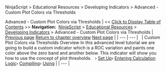 ﻿
NinjaScript \> Educational Resources \> Developing Indicators \> Advanced \- Custom Plot Colors via Thresholds

Advanced \- Custom Plot Colors via Thresholds
| \<\< [Click to Display Table of Contents](advanced_-_custom_plot_colors_.md) \>\> **Navigation:**     [NinjaScript](ninjascript-1.md) \> [Educational Resources](educational_resources-1.md) \> [Developing Indicators](developing_indicators-1.md) \> Advanced \- Custom Plot Colors via Thresholds | [Previous page](using6-1.md) [Return to chapter overview](developing_indicators-1.md) [Next page](set_up8-1.md) |
| --- | --- |
 
| Custom Plot Colors via Thresholds Overview In this advanced level tutorial we are going to build a custom indicator which is a ROC variation and paints one color above the zero band and another below. This indicator will show you how to use the concept of plot thresholds.   › [Set Up](set_up8-1.md)› [Entering Calculation Logic](entering_calculation_logic5-1.md)› [Compiling](compiling5-1.md)› [Using](using5-1.md) |
| --- |
